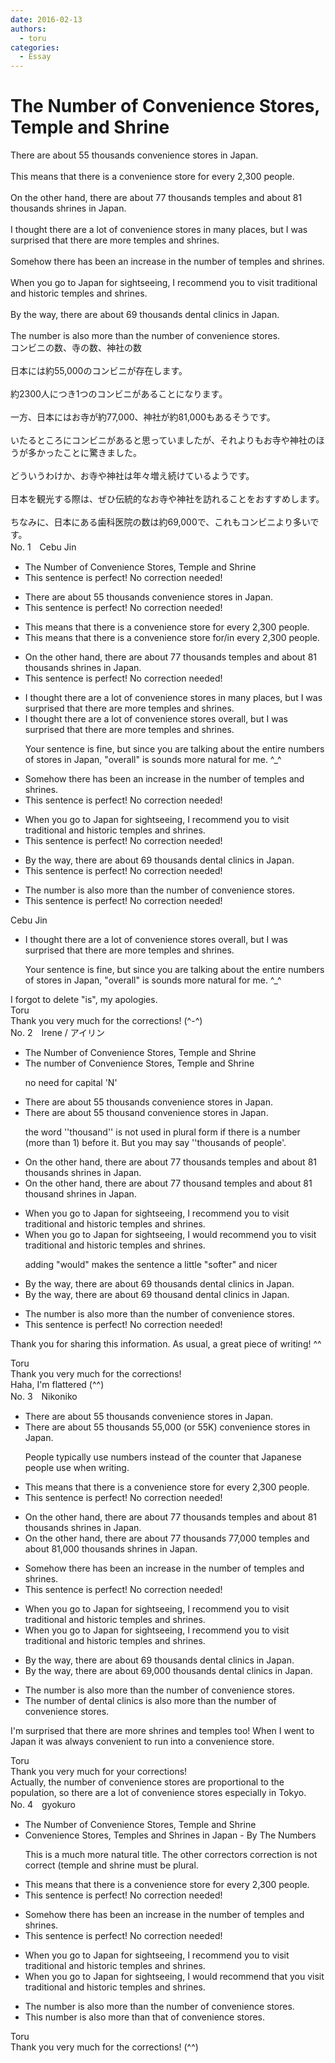 ```yaml
---
date: 2016-02-13
authors:
  - toru
categories:
  - Essay
---
```


<h1 id="subject_show">The Number of Convenience Stores, Temple and Shrine</h1>
<div class="date" hidden>Feb 13, 2016 15:06</div>
<div id="post"><div id="body_show_ori">
There are about 55 thousands convenience stores in Japan.<br/><br/>This means that there is a convenience store for every 2,300 people.<br/><br/>On the other hand, there are about 77 thousands temples and about 81 thousands shrines in Japan.<br/><br/>I thought there are a lot of convenience stores in many places, but I was surprised that there are more temples and shrines.<br/><br/>Somehow there has been an increase in the number of temples and shrines.<br/><br/>When you go to Japan for sightseeing, I recommend you to visit traditional and historic temples and shrines.<br/><br/>By the way, there are about 69 thousands dental clinics in Japan.<br/><br/>The number is also more than the number of convenience stores.
</div></div>

<!-- more -->

<div id="post_ja"><div id="body_show_mo">
コンビニの数、寺の数、神社の数<br/><br/>日本には約55,000のコンビニが存在します。<br/><br/>約2300人につき1つのコンビニがあることになります。<br/><br/>一方、日本にはお寺が約77,000、神社が約81,000もあるそうです。<br/><br/>いたるところにコンビニがあると思っていましたが、それよりもお寺や神社のほうが多かったことに驚きました。<br/><br/>どういうわけか、お寺や神社は年々増え続けているようです。<br/><br/>日本を観光する際は、ぜひ伝統的なお寺や神社を訪れることをおすすめします。<br/><br/>ちなみに、日本にある歯科医院の数は約69,000で、これもコンビニより多いです。
</div></div>
<div id="block"><div class="first_name"> No. 1　<span class="just_name">Cebu Jin</span></div><div id="block2">
<ul class="correction_field">
<li class="incorrect">The Number of Convenience Stores, Temple and Shrine</li>
<li class="corrected perfect">This sentence is perfect! No correction needed!</li>
</ul>
<ul class="correction_field">
<li class="incorrect">There are about 55 thousands convenience stores in Japan.</li>
<li class="corrected perfect">This sentence is perfect! No correction needed!</li>
</ul>
<ul class="correction_field">
<li class="incorrect">This means that there is a convenience store for every 2,300 people.</li>
<li class="corrected correct">
This means that there is a convenience store <span class="f_blue">for/in</span> every 2,300 people.
</li>
</ul>
<ul class="correction_field">
<li class="incorrect">On the other hand, there are about 77 thousands temples and about 81 thousands shrines in Japan.</li>
<li class="corrected perfect">This sentence is perfect! No correction needed!</li>
</ul>
<ul class="correction_field">
<li class="incorrect">I thought there are a lot of convenience stores in many places, but I was surprised that there are more temples and shrines.</li>
<li class="corrected correct">
I thought there are a lot of convenience stores <span class="f_red">overall</span>, but I was surprised that there are more temples and shrines.
<p class="correction_comment">Your sentence is fine, but since you are talking about the entire numbers of stores in Japan, "overall" is sounds more natural for me. ^_^</p>
</li>
</ul>
<ul class="correction_field">
<li class="incorrect">Somehow there has been an increase in the number of temples and shrines.</li>
<li class="corrected perfect">This sentence is perfect! No correction needed!</li>
</ul>
<ul class="correction_field">
<li class="incorrect">When you go to Japan for sightseeing, I recommend you to visit traditional and historic temples and shrines.</li>
<li class="corrected perfect">This sentence is perfect! No correction needed!</li>
</ul>
<ul class="correction_field">
<li class="incorrect">By the way, there are about 69 thousands dental clinics in Japan.</li>
<li class="corrected perfect">This sentence is perfect! No correction needed!</li>
</ul>
<ul class="correction_field">
<li class="incorrect">The number is also more than the number of convenience stores.</li>
<li class="corrected perfect">This sentence is perfect! No correction needed!</li>
</ul>
</div><div class="name"><span class="just_name">Cebu Jin</span><br><div class="quote_field"><ul class="correction_field">
<li class="corrected correct">
I thought there are a lot of convenience stores <span class="f_red">overall</span>, but I was surprised that there are more temples and shrines.
<p class="correction_comment">
Your sentence is fine, but since you are talking about the entire numbers of stores in Japan, "overall" is sounds more natural for me. ^_^
</p>
</li>
</ul></div>
I forgot to delete "is", my apologies.
</div>
<div class="name"><span class="just_name">Toru</span><br>
Thank you very much for the corrections! (^-^)
</div>
</div>
<div id="block"><div class="first_name"> No. 2　<span class="just_name">Irene / アイリン</span></div><div id="block2">
<ul class="correction_field">
<li class="incorrect">The Number of Convenience Stores, Temple and Shrine</li>
<li class="corrected correct">
The <span class="f_red">number</span> of Convenience Stores, Temple and Shrine
<p class="correction_comment">no need for capital 'N'</p>
</li>
</ul>
<ul class="correction_field">
<li class="incorrect">There are about 55 thousands convenience stores in Japan.</li>
<li class="corrected correct">
There are about 55 <span class="f_red">thousand</span> convenience stores in Japan.
<p class="correction_comment">the word ''thousand'' is not used in plural form if there is a number (more than 1) before it. But you may say ''thousands of people'.</p>
</li>
</ul>
<ul class="correction_field">
<li class="incorrect">On the other hand, there are about 77 thousands temples and about 81 thousands shrines in Japan.</li>
<li class="corrected correct">
On the other hand, there are about 77 <span class="f_red">thousand</span> temples and about 81 <span class="f_red">thousand</span> shrines in Japan.
</li>
</ul>
<ul class="correction_field">
<li class="incorrect">When you go to Japan for sightseeing, I recommend you to visit traditional and historic temples and shrines.</li>
<li class="corrected correct">
When you go to Japan for sightseeing, I <span class="f_blue">would </span>recommend you to visit traditional and historic temples and shrines.
<p class="correction_comment">adding "would" makes the sentence a little "softer" and nicer</p>
</li>
</ul>
<ul class="correction_field">
<li class="incorrect">By the way, there are about 69 thousands dental clinics in Japan.</li>
<li class="corrected correct">
By the way, there are about 69 <span class="f_red">thousand</span> dental clinics in Japan.
</li>
</ul>
<ul class="correction_field">
<li class="incorrect">The number is also more than the number of convenience stores.</li>
<li class="corrected perfect">This sentence is perfect! No correction needed!</li>
</ul>
<p class="comment_small">
 Thank you for sharing this information. As usual, a great piece of writing! ^^
</p>

</div><div class="name"><span class="just_name">Toru</span><br>
Thank you very much for the corrections!<br/>Haha, I'm flattered (^^)
</div>
</div>
<div id="block"><div class="first_name"> No. 3　<span class="just_name">Nikoniko</span></div><div id="block2">
<ul class="correction_field">
<li class="incorrect">There are about 55 thousands convenience stores in Japan.</li>
<li class="corrected correct">
There are about <span class="sline">55 thousands</span> 55,000 (or 55K) convenience stores in Japan.
<p class="correction_comment">People typically use numbers instead of the counter that Japanese people use when writing.</p>
</li>
</ul>
<ul class="correction_field">
<li class="incorrect">This means that there is a convenience store for every 2,300 people.</li>
<li class="corrected perfect">This sentence is perfect! No correction needed!</li>
</ul>
<ul class="correction_field">
<li class="incorrect">On the other hand, there are about 77 thousands temples and about 81 thousands shrines in Japan.</li>
<li class="corrected correct">
On the other hand, there are about <span class="sline">77 thousands</span> 77,000 temples and about 81,000 <span class="sline">thousands</span> shrines in Japan.
</li>
</ul>
<ul class="correction_field">
<li class="incorrect">Somehow there has been an increase in the number of temples and shrines.</li>
<li class="corrected perfect">This sentence is perfect! No correction needed!</li>
</ul>
<ul class="correction_field">
<li class="incorrect">When you go to Japan for sightseeing, I recommend you to visit traditional and historic temples and shrines.</li>
<li class="corrected correct">
When you go to Japan for sightseeing, I recommend you <span class="sline">to</span> visit traditional and historic temples and shrines.
</li>
</ul>
<ul class="correction_field">
<li class="incorrect">By the way, there are about 69 thousands dental clinics in Japan.</li>
<li class="corrected correct">
By the way, there are about 69,000 <span class="sline">thousands </span>dental clinics in Japan.
</li>
</ul>
<ul class="correction_field">
<li class="incorrect">The number is also more than the number of convenience stores.</li>
<li class="corrected correct">
The number <span class="f_blue">of dental clinics</span> is also more than the number of convenience stores.
</li>
</ul>
<p class="comment_small">
 I'm surprised that there are more shrines and temples too!  When I went to Japan it was always convenient to run into a convenience store.
</p>

</div><div class="name"><span class="just_name">Toru</span><br>
Thank you very much for your corrections!<br/>Actually, the number of convenience stores are proportional to the population, so there are a lot of convenience stores especially in Tokyo.
</div>
</div>
<div id="block"><div class="first_name"> No. 4　<span class="just_name">gyokuro</span></div><div id="block2">
<ul class="correction_field">
<li class="incorrect">The Number of Convenience Stores, Temple and Shrine</li>
<li class="corrected correct">
Convenience Stores, Temples and Shrines in Japan - By The Numbers
<p class="correction_comment">This is a much more natural title. The other correctors correction is not correct (temple and shrine must be plural.</p>
</li>
</ul>
<ul class="correction_field">
<li class="incorrect">This means that there is a convenience store for every 2,300 people.</li>
<li class="corrected perfect">This sentence is perfect! No correction needed!</li>
</ul>
<ul class="correction_field">
<li class="incorrect">Somehow there has been an increase in the number of temples and shrines.</li>
<li class="corrected perfect">This sentence is perfect! No correction needed!</li>
</ul>
<ul class="correction_field">
<li class="incorrect">When you go to Japan for sightseeing, I recommend you to visit traditional and historic temples and shrines.</li>
<li class="corrected correct">
When you go to Japan for sightseeing, I <span class="f_blue">would </span>recommend <span class="f_blue">that</span> you visit traditional and historic temples and shrines.
</li>
</ul>
<ul class="correction_field">
<li class="incorrect">The number is also more than the number of convenience stores.</li>
<li class="corrected correct">
This number is also more than that of convenience stores.
</li>
</ul>
</div><div class="name"><span class="just_name">Toru</span><br>
Thank you very much for the corrections! (^^)
</div>
</div>
